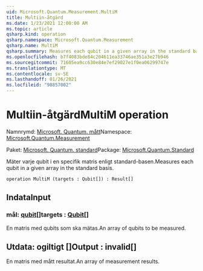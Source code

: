 ```yaml
---
uid: Microsoft.Quantum.Measurement.MultiM
title: Multiin-åtgärd
ms.date: 1/23/2021 12:00:00 AM
ms.topic: article
qsharp.kind: operation
qsharp.namespace: Microsoft.Quantum.Measurement
qsharp.name: MultiM
qsharp.summary: Measures each qubit in a given array in the standard basis.
ms.openlocfilehash: b7f4083bde84c204611ea33746ae351a3e27b946
ms.sourcegitcommit: 71605ea9cc630e84e7ef29027e1f0ea06299747e
ms.translationtype: MT
ms.contentlocale: sv-SE
ms.lasthandoff: 01/26/2021
ms.locfileid: "98857002"
---
```

# <a name="multim-operation"></a><span data-ttu-id="3b457-102">Multiin-åtgärd</span><span class="sxs-lookup"><span data-stu-id="3b457-102">MultiM operation</span></span>

<span data-ttu-id="3b457-103">Namnrymd: [Microsoft. Quantum. mått](xref:Microsoft.Quantum.Measurement)</span><span class="sxs-lookup"><span data-stu-id="3b457-103">Namespace: [Microsoft.Quantum.Measurement](xref:Microsoft.Quantum.Measurement)</span></span>

<span data-ttu-id="3b457-104">Paket: [Microsoft. Quantum. standard](https://nuget.org/packages/Microsoft.Quantum.Standard)</span><span class="sxs-lookup"><span data-stu-id="3b457-104">Package: [Microsoft.Quantum.Standard](https://nuget.org/packages/Microsoft.Quantum.Standard)</span></span>


<span data-ttu-id="3b457-105">Mäter varje qubit i en specifik matris enligt standard-basen.</span><span class="sxs-lookup"><span data-stu-id="3b457-105">Measures each qubit in a given array in the standard basis.</span></span>

```qsharp
operation MultiM (targets : Qubit[]) : Result[]
```


## <a name="input"></a><span data-ttu-id="3b457-106">Indata</span><span class="sxs-lookup"><span data-stu-id="3b457-106">Input</span></span>

### <a name="targets--qubit"></a><span data-ttu-id="3b457-107">mål: [qubit](xref:microsoft.quantum.lang-ref.qubit)[]</span><span class="sxs-lookup"><span data-stu-id="3b457-107">targets : [Qubit](xref:microsoft.quantum.lang-ref.qubit)[]</span></span>

<span data-ttu-id="3b457-108">En matris med qubits som ska mätas.</span><span class="sxs-lookup"><span data-stu-id="3b457-108">An array of qubits to be measured.</span></span>



## <a name="output--__invalidresult__"></a><span data-ttu-id="3b457-109">Utdata: __ogiltigt <Result>__[]</span><span class="sxs-lookup"><span data-stu-id="3b457-109">Output : __invalid<Result>__[]</span></span>

<span data-ttu-id="3b457-110">En matris med mått resultat.</span><span class="sxs-lookup"><span data-stu-id="3b457-110">An array of measurement results.</span></span>